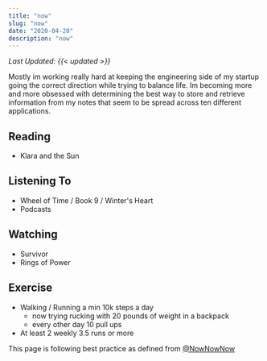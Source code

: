 ```yaml
---
title: "now"
slug: "now"
date: "2020-04-20"
description: "now"
---
```


_Last Updated: {{< updated >}}_

Mostly im working really hard at keeping the engineering side of my startup going the
correct direction while trying to balance life. Im becoming more and more obsessed with
determining the best way to store and retrieve information from my notes that seem to
be spread across ten different applications.

## Reading
- Klara and the Sun 

## Listening To
- Wheel of Time / Book 9 / Winter's Heart
- Podcasts 

## Watching
- Survivor
- Rings of Power

## Exercise
* Walking / Running a min 10k steps a day
  * now trying rucking with 20 pounds of weight in a backpack
  * every other day 10 pull ups
* At least 2 weekly 3.5 runs or more

This page is following best practice as defined from
[@NowNowNow](https://twitter.com/NowNowNow)
